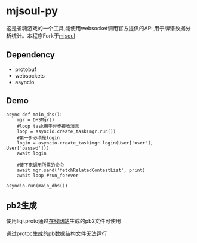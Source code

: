 # mjsoul-py
这是雀魂游戏的一个工具,能使用websocket调用官方提供的API,用于牌谱数据分析统计。本程序Fork于[mjsoul](https://github.com/lostkevin/mjsoul-py)

## Dependency

+ protobuf
+ websockets
+ asyncio

## Demo

```
async def main_dhs():
    mgr = DHSMgr()
    #loop task用于异步接收消息
    loop = asyncio.create_task(mgr.run())
    #第一步必须是login
    login = asyncio.create_task(mgr.login(User['user'], User['passwd']))
    await login

    #接下来调用所需的命令
    await mgr.send('fetchRelatedContestList', print)
    await loop #run_forever

asyncio.run(main_dhs())
```

## pb2生成
使用liqi.proto通过[在线网站](https://www.grpcgenerator.com/)生成的pb2文件可使用

通过protoc生成的pb数据结构文件无法运行

